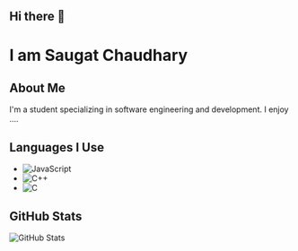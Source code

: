 ## Hi there 👋

<!--
**Saugat-Chaudhary/Saugat-Chaudhary** is a ✨ _special_ ✨ repository because its `README.md` (this file) appears on your GitHub profile.

Here are some ideas to get you started:

- 🔭 I’m currently working on ...
- 🌱 I’m currently learning ...
- 👯 I’m looking to collaborate on ...
- 🤔 I’m looking for help with ...
- 💬 Ask me about ...
- 📫 How to reach me: ...
- 😄 Pronouns: ...
- ⚡ Fun fact: ...
-->
# I am Saugat Chaudhary

## About Me
I'm a student specializing in software engineering and development. I enjoy ....

## Languages I Use
- ![JavaScript](https://img.shields.io/badge/JavaScript-yellow)
- ![C++](https://img.shields.io/badge/C++-00599C?style=for-the-badge&logo=c%2B%2B&logoColor=white)
- ![C](https://img.shields.io/badge/C-00599C?style=for-the-badge&logo=c&logoColor=white)

## GitHub Stats
![GitHub Stats](https://github-readme-stats.vercel.app/api?username=Saugat-Chaudhary&show_icons=true)



